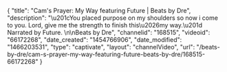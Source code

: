 {
    "title": "Cam's Prayer: My Way featuring Future | Beats by Dre",
    "description": "\u201cYou placed purpose on my shoulders so now i come to you. Lord, give me the strength to finish this\u2026my way.\u201d Narrated by Future. \n\nBeats by Dre",
    "channelid": "168515",
    "videoid": "66172268",
    "date_created": "1454766906",
    "date_modified": "1466203531",
    "type": "captivate",
    "layout": "channelVideo",
    "url": "\/beats-by-dre\/cam-s-prayer-my-way-featuring-future-beats-by-dre\/168515-66172268"
}